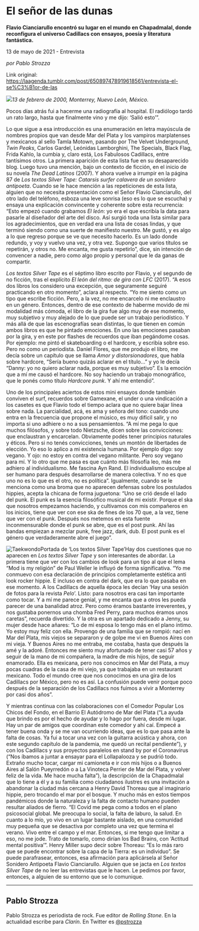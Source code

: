 # El señor de las dunas

**Flavio Cianciarullo encontró su lugar en el mundo en Chapadmalal, donde reconfigura el universo Cadillacs con ensayos, poesía y literatura fantástica.**

13 de mayo de 2021 - Entrevista

_por Pablo Strozza_

Link original: https://laagenda.tumblr.com/post/650897478919618561/entrevista-el-se%C3%B1or-de-las

![](https://64.media.tumblr.com/e6a9cb927dbf5a488ee95c3ae13de7e6/7f5ff69ffcbe0eef-87/s500x750/dd1069727ea7882acba3fdc5db89bfdc9dd9fff4.jpg)*13 de febrero de 2000, Monterrey, Nuevo León, México.*

Pocos días atrás fui a hacerme una radiografía al hospital. El radiólogo tardó un rato largo, hasta que finalmente vino y me dijo: ‘Salió esto’”.

Lo que sigue a esa introducción es una enumeración en letra mayúscula de nombres propios que van desde Mar del Plata y los vampiros marplatenses y mexicanos al sello Tamla Motown, pasando por The Velvet Underground, *Twin Peaks*, Carlos Gardel, Leónidas Lamborghini, The Specials, Black Flag, Frida Kahlo, la cumbia y, claro está, Los Fabulosos Cadillacs, entre tantísimos otros. La primera aparición de esta lista fue en su desaparecido blog. Luego tuvo una mención, bajo un contexto de ficción, en el inicio de su novela *The Dead Latinos* (2007). Y ahora vuelve a irrumpir en la página 87 de *Los textos Silver Tape: Catarsis surfer calavera de un sonidero antipoeta*. Cuando se le hace mención a las repeticiones de esta lista, alguien que no necesita presentación como el Señor Flavio Cianciarullo, del otro lado del teléfono, esboza una leve sonrisa (eso es lo que se escucha) y ensaya una explicación convincente y coherente sobre esta recurrencia: “Esto empezó cuando grabamos *El león*: yo era el que escribía la data para pasarle al diseñador del arte del disco. Así surgió toda una lista similar para los agradecimientos, que en verdad era una lista de cosas lindas, y que terminó siendo como una suerte de manifiesto nuestro. Me gustó, y es algo a lo que regreso porque se ve que necesito hacerlo. Es un lado donde redundo, y voy y vuelvo una vez, y otra vez. Supongo que varios títulos se repetirán, y otros no. Me encanta, me gusta repetirlo”, dice, sin intención de convencer a nadie, pero como algo propio y personal que le da ganas de compartir.

*Los textos Silver Tape* es el séptimo libro escrito por Flavio, y el segundo de no ficción, tras el explícito *El león del ritmo: de gira con LFC* (2017). “A esos dos libros los considero una excepción, que seguramente seguiré practicando en otro momento”, aclara al respecto. “Yo me siento como un tipo que escribe ficción. Pero, a la vez, no me encarcelo ni me enclaustro en un género. Entonces, dentro de ese contexto de haberme movido de mi modalidad más cómoda, el libro de la gira fue algo muy de ese momento, muy subjetivo y muy alejado de lo que puede ser un trabajo periodístico. Y más allá de que las escenografías sean distintas, lo que tienen en común ambos libros es que he pintado emociones. En uno las emociones pasaban por la gira, y en este por flashes de recuerdos que iban pegándome cosas. Por ejemplo: me pintó el skateboarding o el hardcore, y escribía sobre eso. Pero no como un periodista. Daniel Flores, que me produjo el libro, me decía sobre un capítulo que se llama *Amor y distorsionadores*, que habla sobre hardcore, “Sería bueno quizás aclarar en el título…” y yo le decía “Danny: yo no quiero aclarar nada, porque es muy subjetivo”. Es la emoción que a mí me causó el hardcore. No soy haciendo un trabajo monográfico, que le ponés como título *Hardcore punk*. Y ahí me entendió”.

Uno de los principales aciertos de estos mini ensayos donde también conviven el surf, recuerdos sobre Gamexane, el under o una vindicación a los casetes es que Flavio todo el tiempo aclara que no quiere bajar línea sobre nada. La parcialidad, acá, es ama y señora del tono: cuando uno entra en la frecuencia que propone el músico, es muy difícil salir, y no importa si uno adhiere o no a sus pensamientos. “A mí me pega lo que muchos filósofos, y sobre todo Nietzsche, dicen sobre las convicciones: que enclaustran y encarcelan. Obviamente podés tener principios naturales y éticos. Pero si no tenés convicciones, tenés un montón de libertades de elección. Yo eso lo aplico a mi existencia humana. Por ejemplo digo: soy vegano. Y ojo: no estoy en contra del vegano militante. Pero soy vegano para mí. Y lo otro que me pasa es que cuánto más filosofía leo, más me adhiero al individualismo. Me fascina Ayn Rand. El individualismo esculpe al ser humano para después desarrollarse de manera colectiva. Y no es que uno no es lo que es el otro, no es política”. Igualmente, cuando se le menciona como una broma que no aparecen defensas sobre los postulados hippies, acepta la chicana de forma juguetona: “Uno se crió desde el lado del punk. El punk es la esencia filosófico musical de mi existir. Porque el ska que nosotros empezamos haciendo, y cultivamos con mis compañeros en los inicios, tiene que ver con ese ska de fines de los 70 que, a la vez, tiene que ver con el punk. Después nos metemos en esta fuente inconmensurable donde el punk se abre, que es el post punk. Ahí las bandas empiezan a mezclar punk, free jazz, dark, dub. El post punk es el género que verdaderamente abre el juego”. 

![Taekwondo](https://64.media.tumblr.com/348af646a863bd0b78d4363ac8902451/7f5ff69ffcbe0eef-ad/s400x600/48e4246092ac0338b01b0e592f9e12a3cf4efd8a.png)Portada de ‘Los textos Silver Tape’Hay dos cuestiones que no aparecen en *Los textos Silver Tape* y son interesantes de abordar. La primera tiene que ver con los cambios de look para un tipo al que el lema “Mod is my religión” de Paul Weller le influyó de forma significativa. “Yo me conmuevo con esa declaración de principios completamente estética anti look rocker hippie. E incluso en contra del dark, que era lo que pasaba en ese momento. A los Cadillacs de aquella época les decían ‘Hay una sesión de fotos para la revista *Pelo*’. Listo: para nosotros era casi tan importante como tocar. Y a mí me parece genial, y me encanta que a otros les pueda parecer de una banalidad atroz. Pero como éramos bastante irreverentes, y nos gustaba ponernos una chomba Fred Perry, para muchos éramos unos caretas”, recuerda divertido. Y la otra es un apartado dedicado a Jenny, su mujer desde hace añares: “Lo de mi esposa lo tengo más en el plano íntimo. Yo estoy muy feliz con ella. Provengo de una familia que se rompió: nací en Mar del Plata, mis viejos se separaron y de golpe me vi en Buenos Aires con mi vieja. Y Buenos Aires no me entraba, me costaba, hasta que después la amé y la adoré. Entonces me siento muy afortunado de tener casi 57 años y seguir de la mano de mi compañera, la madre de mis hijos, de seguir enamorado. Ella es mexicana, pero nos conocimos en Mar del Plata, a muy pocas cuadras de la casa de mi viejo, ya que trabajaba en un restaurant mexicano. Todo el mundo cree que nos conocimos en una gira de los Cadillacs por México, pero no es así. La confusión puede venir porque poco después de la separación de los Cadillacs nos fuimos a vivir a Monterrey por casi dos años”. 

Y mientras continua con las colaboraciones con el Comedor Popular Los Chicos del Fondo, en el Barrio El Autódromo de Mar del Plata (“La ayuda que brindo es por el hecho de ayudar y lo hago por fuera, desde mi lugar. Hay un par de amigos que coordinan este comedor y ahí caí. Empecé a tener buena onda y se me van ocurriendo ideas, que es lo que pasa ante la falta de cosas. Ya fui a tocar una vez con la guitarra acústica y ahora, con este segundo capítulo de la pandemia, me quedó un recital pendiente”), y con los Cadillacs y sus proyectos paralelos en stand by por el Coronavirus (“Nos íbamos a juntar a ensayar para el Lollapalooza y se pudrió todo. Extraño mucho tocar, cargar mi camioneta e ir con mis hijos o a Buenos Aires al Salón Pueyrredón o a La Vinoteca Perrier de Mar del Plata, y volver feliz de la vida. Me hace mucha falta”), la descripción de la Chapadmalal que lo tiene a él y a su familia como ciudadanos ilustres es una invitación a abandonar la ciudad más cercana a Henry David Thoreau que al imaginario hippie, pero trocando el mar por el bosque. Y mucho más en estos tiempos pandémicos donde la naturaleza y la falta de contacto humano pueden resultar aliados de fierro. “El Covid me pega como a todos en el plano psicosocial global. Me preocupa lo social, la falta de laburo, la salud. En cuanto a lo mío, yo vivo en un lugar bastante aislado, en una comunidad muy pequeña que se desactiva por completo una vez que termina el verano. Vivo entre el campo y el mar. Entonces, si me tengo que limitar a eso, no me jode. Trato de tomarlo, como dirían los Bad Brains, con ‘Actitud mental positiva’”. Henry Miller supo decir sobre Thoreau: “Es lo más raro que se puede encontrar sobre la capa de la Tierra: es un individuo”. Se puede parafrasear, entonces, esa afirmación para aplicársela al Señor Sonidero Antipoeta Flavio Cianciarullo. Alguien que se jacta en *Los textos Silver Tape* de no leer las entrevistas que le hacen. Le pedimos por favor, entonces, a alguien de su entorno que se lo comunique.

  




---

Pablo Strozza
-------------

 Pablo Strozza es periodista de rock. Fue editor de *Rolling Stone*. En la actualidad escribe para *Clarín*. En Twitter es [@pstrozza](https://twitter.com/pstrozza) 

